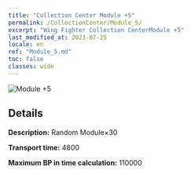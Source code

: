 ```yaml
---
title: "Collection Center Module +5"
permalink: /CollectionCenter/Module_5/
excerpt: "Wing Fighter Collection CenterModule +5"
last_modified_at: 2023-07-25
locale: en
ref: "Module_5.md"
toc: false
classes: wide
---
```



![Module +5](/images/cc/CC_Module_5.png)

## Details

  **Description:** Random Module×30

  **Transport time:** 4800

  **Maximum BP in time calculation:** 110000

